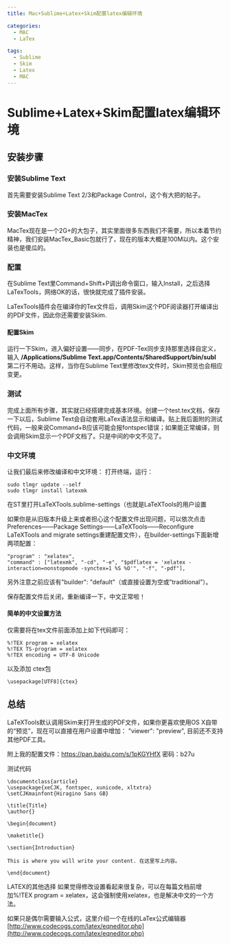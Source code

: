 ```yaml
---
title: Mac+Sublime+Latex+Skim配置latex编辑环境

categories:
  - MAC
  - LaTex

tags:
  - Sublime
  - Skim
  - Latex
  - MAC
---
```


# Sublime+Latex+Skim配置latex编辑环境
## 安装步骤
### 安装Sublime Text
首先需要安装Sublime Text 2/3和Package Control，这个有大把的帖子。  

### 安装MacTex
MacTex现在是一个2G+的大包子，其实里面很多东西我们不需要，所以本着节约精神，我们安装MacTex_Basic包就行了，现在的版本大概是100M以内。这个安装也是傻瓜的。  

### 配置
在Sublime Text里Command+Shift+P调出命令窗口，输入Install，之后选择LaTexTools，网络OK的话，很快就完成了插件安装。  

LaTexTools插件会在编译你的Tex文件后，调用Skim这个PDF阅读器打开编译出的PDF文件，因此你还需要安装Skim.  

#### 配置Skim
运行一下Skim，进入偏好设置——同步，在PDF-Tex同步支持那里选择自定义，输入 **/Applications/Sublime Text.app/Contents/SharedSupport/bin/subl** 第二行不用动。这样，当你在Sublime Text里修改tex文件时，Skim预览也会相应变更。  

### 测试
完成上面所有步骤，其实就已经搭建完成基本环境。创建一个test.tex文档，保存一下以后，Sublime Text会自动套用LaTex语法显示和编译。贴上我后面附的测试代码，一般来说Command+B应该可能会报fontspec错误；如果能正常编译，则会调用Skim显示一个PDF文档了。只是中间的中文不见了。  

### 中文环境
让我们最后来修改编译和中文环境：
打开终端，运行：
```
sudo tlmgr update --self
sudo tlmgr install latexmk
```

在ST里打开LaTeXTools.sublime-settings（也就是LaTeXTools的用户设置    

如果你是从旧版本升级上来或者担心这个配置文件出现问题，可以依次点击Preferences——Package Settings——LaTeXTools——Reconfigure LaTeXTools and migrate settings重建配置文件），在builder-settings下面新增两项配置：
```
"program" : "xelatex",
"command" : ["latexmk", "-cd", "-e", "$pdflatex = 'xelatex -interaction=nonstopmode -synctex=1 %S %O'", "-f", "-pdf"],
```

另外注意之前应该有"builder": "default"（或直接设置为空或”traditional”）。


保存配置文件后关闭，重新编译一下，中文正常啦！

#### 简单的中文设置方法
仅需要将在tex文件前面添加上如下代码即可：

```
%!TEX program = xelatex
%!TEX TS-program = xelatex
%!TEX encoding = UTF-8 Unicode
```

以及添加 ctex包
```
\usepackage[UTF8]{ctex}
```

## 总结

LaTeXTools默认调用Skim来打开生成的PDF文件，如果你更喜欢使用OS X自带的“预览”，现在可以直接在用户设置中增加：
"viewer": "preview",
目前还不支持其他PDF工具。

附上我的配置文件：https://pan.baidu.com/s/1pKGYHfX 密码：b27u

测试代码
```
\documentclass{article}
\usepackage{xeCJK, fontspec, xunicode, xltxtra}  
\setCJKmainfont{Hiragino Sans GB}  

\title{Title}
\author{}

\begin{document}

\maketitle{}

\section{Introduction}

This is where you will write your content. 在这里写上内容。

\end{document}
```

LATEX的其他选择
如果觉得修改设置看起来很复杂，可以在每篇文档前增加%!TEX program = xelatex，这会强制使用xelatex，也是解决中文的一个方法。

如果只是偶尔需要输入公式，这里介绍一个在线的LaTex公式编辑器  [http://www.codecogs.com/latex/eqneditor.php](http://www.codecogs.com/latex/eqneditor.php)
